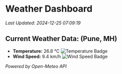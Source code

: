 
# Weather Dashboard

_Last Updated: 2024-12-25 07:09:19_

## Current Weather Data: (Pune, MH)
- **Temperature:** 26.8 °C ![Temperature Badge](https://img.shields.io/badge/Temperature-Medium%20Temp-green)
- **Wind Speed:** 9.4 km/h ![Wind Speed Badge](https://img.shields.io/badge/Wind%20Speed-Low%20Wind-blue)

*Powered by Open-Meteo API*
